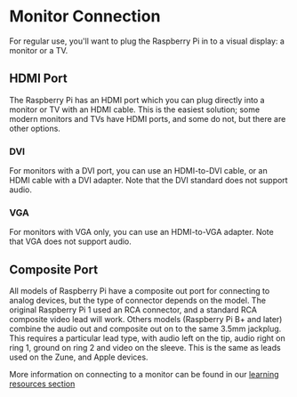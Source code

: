 # Monitor Connection

For regular use, you'll want to plug the Raspberry Pi in to a visual display: a monitor or a TV.

## HDMI Port

The Raspberry Pi has an HDMI port which you can plug directly into a monitor or TV with an HDMI cable. This is the easiest solution; some modern monitors and TVs have HDMI ports, and some do not, but there are other options.

### DVI

For monitors with a DVI port, you can use an HDMI-to-DVI cable, or an HDMI cable with a DVI adapter. Note that the DVI standard does not support audio.

### VGA

For monitors with VGA only, you can use an HDMI-to-VGA adapter. Note that VGA does not support audio.

## Composite Port

All models of Raspberry Pi have a composite out port for connecting to analog devices, but the type of connector depends on the model. The original Raspberry Pi 1 used an RCA connector, and a standard RCA composite video lead will work. Others models (Raspberry Pi B+ and later) combine the audio out and composite out on to the same 3.5mm jackplug. This requires a particular lead type, with audio left on the tip, audio right on ring 1, ground on ring 2 and video on the sleeve. This is the same as leads used on the Zune, and Apple devices. 



More information on connecting to a monitor can be found in our [learning resources section](https://www.raspberrypi.org/learning/hardware-guide/equipment/)
